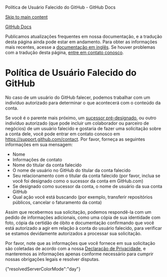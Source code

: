 Política de Usuário Falecido do GitHub - GitHub Docs

[Skip to main content](#main-content)

[](/pt)[GitHub Docs](/pt)

Publicamos atualizações frequentes em nossa documentação, e a tradução desta página ainda pode estar em andamento. Para obter as informações mais recentes, acesse a [documentação em inglês](/en). Se houver problemas com a tradução desta página, [entre em contato conosco](https://github.com/contact?form[subject]=translation%20issue%20on%20docs.github.com&form[comments]=).

Política de Usuário Falecido do GitHub
==========

No caso de um usuário do GitHub falecer, podemos trabalhar com um indivíduo autorizado para determinar o que acontecerá com o conteúdo da conta.

Se você é o parente mais próximo, um [sucessor pré-designado](/pt/github/setting-up-and-managing-your-github-user-account/maintaining-ownership-continuity-of-your-user-accounts-repositories), ou outro indivíduo autorizado (que pode incluir um colaborador ou parceiro de negócios) de um usuário falecido e gostaria de fazer uma solicitação sobre a conta dele, você pode entrar em contato conosco em <https://support.github.com/contact>. Por favor, forneça as seguintes informações em sua mensagem:

* Nome
* Informações de contato
* Nome do titular da conta falecido
* O nome de usuário no GitHub do titular da conta falecido
* Seu relacionamento com o titular da conta falecido (por favor, inclua se você foi designado como o sucessor da conta em GitHub.com)
* Se designado como sucessor da conta, o nome de usuário da sua conta GitHub
* Qual ação você está buscando (por exemplo, transferir repositórios públicos, cancelar o faturamento da conta)

Assim que recebermos sua solicitação, podemos respondê-la com um pedido de informações adicionais, como uma cópia de sua identidade com foto, cópia da certidão de óbito e documentação confirmando que você está autorizado a agir em relação à conta do usuário falecido, para verificar se estamos devidamente autorizados a processar sua solicitação.

Por favor, note que as informações que você fornece em sua solicitação são coletadas de acordo com a nossa [Declaração de Privacidade](/pt/github/site-policy/github-privacy-statement), e manteremos as informações apenas conforme necessário para cumprir nossas obrigações legais e resolver disputas.

{"resolvedServerColorMode":"day"}
